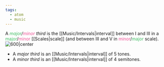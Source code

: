 ```yaml
---
tags:
  - atom
  - music
---
```

A *<font color=42be65><i>major</i></font>/<font color=ee5396><i>minor</i></font> third* is the [[Music/Intervals|interval]] between $\text{I}$ and $\text{III}$ in a <font color=42be65>major</font>/<font color=ee5396>minor</font> [[Scales|scale]] (and between $\text{III}$ and $\text{V}$ in <font color=ee5396>minor</font>/<font color=42be65>major</font> scale). 
![600|center](thirds.excalidraw)
- A *major third* is an [[Music/Intervals|interval]] of 5 tones.
- A *minor third* is an [[Music/Intervals|interval]] of 4 semitones.